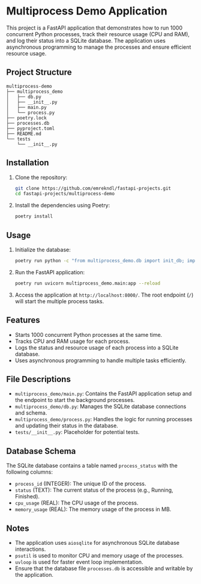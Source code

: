 # Multiprocess Demo Application

This project is a FastAPI application that demonstrates how to run 1000 concurrent Python processes, track their resource usage (CPU and RAM), and log their status into a SQLite database. The application uses asynchronous programming to manage the processes and ensure efficient resource usage.

## Project Structure

```plaintext
multiprocess-demo
├── multiprocess_demo
│   ├── db.py
│   ├── __init__.py
│   ├── main.py
│   └── process.py
├── poetry.lock
├── processes.db
├── pyproject.toml
├── README.md
└── tests
    └── __init__.py
```

## Installation

1. Clone the repository:

   ```bash
   git clone https://github.com/emrekndl/fastapi-projects.git
   cd fastapi-projects/multiprocess-demo
   ```

2. Install the dependencies using Poetry:

   ```bash
   poetry install
   ```

## Usage

1. Initialize the database:

   ```bash
   poetry run python -c "from multiprocess_demo.db import init_db; import asyncio; asyncio.run(init_db())"
   ```

2. Run the FastAPI application:

   ```bash
   poetry run uvicorn multiprocess_demo.main:app --reload
   ```

3. Access the application at `http://localhost:8000/`. The root endpoint (`/`) will start the multiple process tasks.

## Features

- Starts 1000 concurrent Python processes at the same time.
- Tracks CPU and RAM usage for each process.
- Logs the status and resource usage of each process into a SQLite database.
- Uses asynchronous programming to handle multiple tasks efficiently.

## File Descriptions

- `multiprocess_demo/main.py`: Contains the FastAPI application setup and the endpoint to start the background processes.
- `multiprocess_demo/db.py`: Manages the SQLite database connections and schema.
- `multiprocess_demo/process.py`: Handles the logic for running processes and updating their status in the database.
- `tests/__init__.py`: Placeholder for potential tests.

## Database Schema

The SQLite database contains a table named `process_status` with the following columns:

- `process_id` (INTEGER): The unique ID of the process.
- `status` (TEXT): The current status of the process (e.g., Running, Finished).
- `cpu_usage` (REAL): The CPU usage of the process.
- `memory_usage` (REAL): The memory usage of the process in MB.

## Notes

- The application uses `aiosqlite` for asynchronous SQLite database interactions.
- `psutil` is used to monitor CPU and memory usage of the processes.
- `uvloop` is used for faster event loop implementation.
- Ensure that the database file `processes.db` is accessible and writable by the application.

